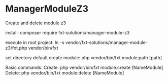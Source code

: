 # ManagerModuleZ3
Create and delete module z3

install:
composer require fxt-solutions/manager-module-z3

execute in root project:
ln -s vendor/fxt-solutions/manager-module-z3/fxt.php vendor/bin/fxt

set directory default create module:
php vendor/bin/fxt module:path [path]

Basic commands:
Create: php vendor/bin/fxt module:create [NameModule] 
Delete: php vendor/bin/fxt module:delete [NameModule]

